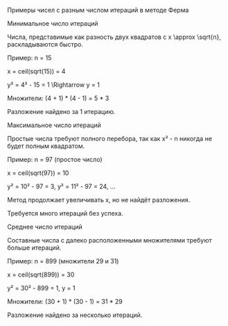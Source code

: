 Примеры чисел с разным числом итераций в методе Ферма

Минимальное число итераций

Числа, представимые как разность двух квадратов с x \approx \sqrt{n}, раскладываются быстро.

Пример: n = 15

x = ceil(sqrt(15)) = 4

y² = 4² - 15 = 1 \Rightarrow y = 1

Множители: (4 + 1) * (4 - 1) = 5 * 3

Разложение найдено за 1 итерацию.

Максимальное число итераций

Простые числа требуют полного перебора, так как x² - n никогда не будет полным квадратом.

Пример: n = 97 (простое число)

x = ceil(sqrt(97)) = 10

y² = 10² - 97 = 3, y² = 11² - 97 = 24, …

Метод продолжает увеличивать x, но не найдёт разложения.

Требуется много итераций без успеха.

Среднее число итераций

Составные числа с далеко расположенными множителями требуют больше итераций.

Пример: n = 899 (множители 29 и 31)

x = ceil(sqrt(899)) = 30

y² = 30² - 899 = 1, y = 1

Множители: (30 + 1) * (30 - 1) = 31 * 29

Разложение найдено за несколько итераций.

